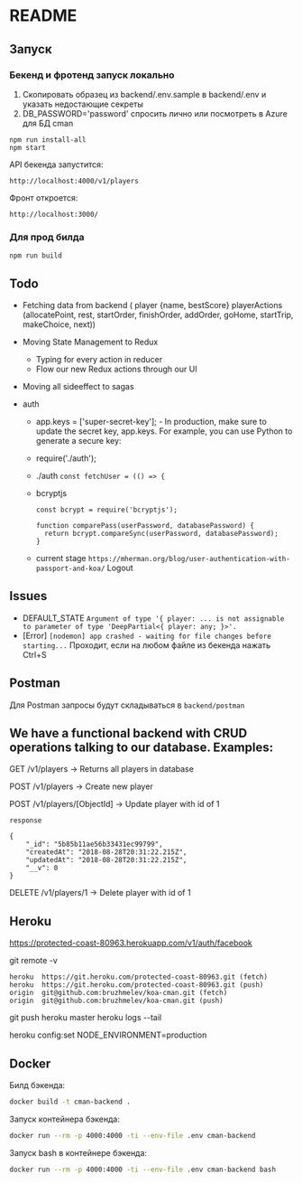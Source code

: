 # README

## Запуск

### Бекенд и фротенд запуск локально

1. Скопировать образец из backend/.env.sample в backend/.env и указать недостающие секреты
1. DB_PASSWORD='password' спросить лично или посмотреть в Azure для БД cman

```
npm run install-all
npm start
```

API бекенда запустится:

`http://localhost:4000/v1/players`

Фронт откроется:

`http://localhost:3000/`

### Для прод билда

```
npm run build
```

## Todo

- Fetching data from backend (
  player {name, bestScore}
  playerActions (allocatePoint, rest, startOrder, finishOrder, addOrder, goHome, startTrip, makeChoice, next))
- Moving State Management to Redux
  - Typing for every action in reducer
  - Flow our new Redux actions through our UI
- Moving all sideeffect to sagas
- auth

  - app.keys = ['super-secret-key']; - In production, make sure to update the secret key, app.keys. For example, you can use Python to generate a secure key:
  - require('./auth');
  - ./auth `const fetchUser = (() => {`
  - bcryptjs

    ```
    const bcrypt = require('bcryptjs');

    function comparePass(userPassword, databasePassword) {
      return bcrypt.compareSync(userPassword, databasePassword);
    }
    ```

  - current stage `https://mherman.org/blog/user-authentication-with-passport-and-koa/` Logout

## Issues

- DEFAULT_STATE `Argument of type '{ player: ... is not assignable to parameter of type 'DeepPartial<{ player: any; }>'.`
- [Error] `[nodemon] app crashed - waiting for file changes before starting...` Проходит, если на любом файле из бекенда нажать Ctrl+S

## Postman

Для Postman запросы будут складываться в `backend/postman`

## We have a functional backend with CRUD operations talking to our database. Examples:

GET /v1/players -> Returns all players in database

POST /v1/players -> Create new player

POST /v1/players/[ObjectId] -> Update player with id of 1

```
response

{
    "_id": "5b85b11ae56b33431ec99799",
    "createdAt": "2018-08-28T20:31:22.215Z",
    "updatedAt": "2018-08-28T20:31:22.215Z",
    "__v": 0
}
```

DELETE /v1/players/1 -> Delete player with id of 1

## Heroku

https://protected-coast-80963.herokuapp.com/v1/auth/facebook

git remote -v

```
heroku  https://git.heroku.com/protected-coast-80963.git (fetch)
heroku  https://git.heroku.com/protected-coast-80963.git (push)
origin  git@github.com:bruzhmelev/koa-cman.git (fetch)
origin  git@github.com:bruzhmelev/koa-cman.git (push)
```

git push heroku master
heroku logs --tail

heroku config:set NODE_ENVIRONMENT=production

## Docker

Билд бэкенда: 
```bash
docker build -t cman-backend .
```
Запуск контейнера бэкенда: 
```bash
docker run --rm -p 4000:4000 -ti --env-file .env cman-backend
```

Запуск bash в контейнере бэкенда: 
```bash
docker run --rm -p 4000:4000 -ti --env-file .env cman-backend bash
```